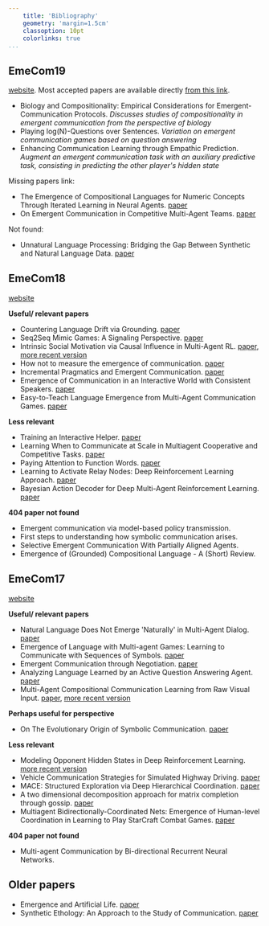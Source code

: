 ```yaml
---
    title: 'Bibliography'
    geometry: 'margin=1.5cm'
    classoption: 10pt
    colorlinks: true
...
```


## EmeCom19

[website](https://sites.google.com/view/emecom2019/home). Most accepted papers are available directly [from this link](https://sites.google.com/view/emecom2019/accepted-papers).

 - Biology and Compositionality: Empirical Considerations for Emergent-Communication Protocols. *Discusses studies of compositionality in emergent communication from the perspective of biology*
 - Playing log(N)-Questions over Sentences. *Variation on emergent communication games based on question answering*
 - Enhancing Communication Learning through Empathic Prediction. *Augment an emergent communication task with an auxiliary predictive task, consisting in predicting the other player's hidden state*

Missing papers link:

 - The Emergence of Compositional Languages for Numeric Concepts Through Iterated Learning in Neural Agents. [paper](https://arxiv.org/abs/1910.05291)
 - On Emergent Communication in Competitive Multi-Agent Teams. [paper](https://www.semanticscholar.org/paper/On-Emergent-Communication-in-Competitive-Teams-Liang-Chen/e1d308595eaa253574cda03e7f5fdcff38abb42e)

Not found:

 - Unnatural Language Processing: Bridging the Gap Between Synthetic and Natural Language Data. [paper](https://alanamarzoev.github.io/pdfs/unnatural_language.pdf)

## EmeCom18

[website](https://sites.google.com/site/emecom2018/)

**Useful/ relevant papers**

 - Countering Language Drift via Grounding. [paper](https://arxiv.org/abs/1909.04499)
 - Seq2Seq Mimic Games: A Signaling Perspective. [paper](https://arxiv.org/abs/1811.06564)
 - Intrinsic Social Motivation via Causal Influence in Multi-Agent RL. [paper](https://deepmind.com/research/publications/intrinsic-social-motivation-causal-influence-multi-agent-rl), [more recent version](https://arxiv.org/abs/1810.08647v4)
 - How not to measure the emergence of communication. [paper](https://arxiv.org/abs/1903.05168)
 - Incremental Pragmatics and Emergent Communication. [paper](https://www.semanticscholar.org/paper/Incremental-Pragmatics-and-Emergent-Communication-Tomlin-Pavlick/6f899e069ed79860ccb3baaa5f9bae825441258a)
 - Emergence of Communication in an Interactive World with Consistent Speakers. [paper](https://arxiv.org/abs/1809.00549)
 - Easy-to-Teach Language Emergence from Multi-Agent Communication Games. [paper](https://arxiv.org/abs/1906.02403)

**Less relevant**

 - Training an Interactive Helper. [paper](https://arxiv.org/abs/1906.10165)
 - Learning When to Communicate at Scale in Multiagent Cooperative and Competitive Tasks. [paper](https://openreview.net/forum?id=rye7knCqK7)
 - Paying Attention to Function Words. [paper](https://arxiv.org/abs/1909.11060)
 - Learning to Activate Relay Nodes: Deep Reinforcement Learning Approach. [paper](https://arxiv.org/abs/1811.09759)
 - Bayesian Action Decoder for Deep Multi-Agent Reinforcement Learning. [paper](https://arxiv.org/abs/1811.01458)

**404 paper not found**

 - Emergent communication via model-based policy transmission.
 - First steps to understanding how symbolic communication arises.
 - Selective Emergent Communication With Partially Aligned Agents.
 - Emergence of (Grounded) Compositional Language - A (Short) Review.

## EmeCom17

[website](https://sites.google.com/site/emecom2017/)

**Useful/ relevant papers**

 - Natural Language Does Not Emerge 'Naturally' in Multi-Agent Dialog. [paper](https://arxiv.org/abs/1706.08502)
 - Emergence of Language with Multi-agent Games: Learning to Communicate with Sequences of Symbols. [paper](https://arxiv.org/abs/1705.11192)
 - Emergent Communication through Negotiation. [paper](https://arxiv.org/abs/1804.03980)
 - Analyzing Language Learned by an Active Question Answering Agent. [paper](https://arxiv.org/abs/1801.07537)
 - Multi-Agent Compositional Communication Learning from Raw Visual Input. [paper](https://www.semanticscholar.org/paper/Multi-Agent-Compositional-Communication-Learning-Choi-Lazaridou/08bbcf6f753a4889f57cede3b0bdedb56024cc03), [more recent version](https://openreview.net/forum?id=rknt2Be0-)

**Perhaps useful for perspective**

 - On The Evolutionary Origin of Symbolic Communication. [paper](https://www.nature.com/articles/srep34615)

**Less relevant**

 - Modeling Opponent Hidden States in Deep Reinforcement Learning. [more recent version](https://arxiv.org/abs/1802.09640)
 - Vehicle Communication Strategies for Simulated Highway Driving. [paper](https://www.semanticscholar.org/paper/Vehicle-Communication-Strategies-for-Simulated-Resnick-Kulikov/05a1c483e68d8af0a4133b902e5c8f62a656e65e)
 - MACE: Structured Exploration via Deep Hierarchical Coordination. [paper](https://openreview.net/forum?id=HyunpgbR-)
 - A two dimensional decomposition approach for matrix completion through gossip. [paper](https://arxiv.org/abs/1711.07684)
 - Multiagent Bidirectionally-Coordinated Nets: Emergence of Human-level Coordination in Learning to Play StarCraft Combat Games. [paper](https://arxiv.org/abs/1703.10069)

**404 paper not found**

 - Multi-agent Communication by Bi-directional Recurrent Neural Networks.


## Older papers

 - Emergence and Artificial Life. [paper](https://www.researchgate.net/publication/4048749_Emergence_and_artificial_life)
- Synthetic Ethology: An Approach to the Study of Communication.  [paper](http://citeseerx.ist.psu.edu/viewdoc/summary?doi=10.1.1.33.6635)
